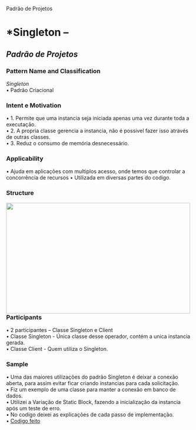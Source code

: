 Padrão de Projetos
# *Singleton – 
## *Padrão de Projetos* <br />
### **Pattern Name and Classification** <br />
*Singleton* <br />
  •	Padrão Criacional  <br />

### **Intent e Motivation** <br />
  •	1. Permite que uma instancia seja iniciada apenas uma vez durante toda a executação. <br />
  •	2. A propria classe gerencia a instancia, não é possivel fazer isso através de outras classes. <br />
  •	3. Reduz o consumo de memória desnecessário. <br />

### **Applicability** <br />
  •	Ajuda em aplicações com multiplos acesso, onde temos que controlar a concorrência de recursos
  • Utilizada em diversas partes do codigo.

### **Structure** <br />
<img align="left" width="500" height="300" src="https://programmer.group/images/article/70fb5c64e18617361cd64c4597fac3ed.jpg"> <br />
<br />
<br />
<br />
<br />
<br />
<br />
<br />
<br />
<br />
<br />
<br />
<br />
### **Participants** <br />
  •	2 participantes – Classe Singleton e Client <br />
  • Classe Singleton - Única classe desse operador, contém a unica instancia gerada. <br />
  • Classe Client - Quem utiliza o Singleton. <br />

### **Sample**
  •	Uma das maiores utilizações do padrão Singleton é deixar a conexão aberta, para assim evitar ficar criando instancias para cada solicitação.<br />
  •	Fiz um exemplo de uma classe para manter a conexão em banco de dados.<br />
  •	Utilizei a Variação de Static Block, fazendo a inicialização da instancia após um teste de erro.<br />
  •	No codigo deixei as explicações de cada passo de implementação.<br />
  •	[Codigo feito](https://github.com/Gust2610/ProgramaaoAvancada/blob/Gust2610-patch-SG/Main.java)<br />
  
